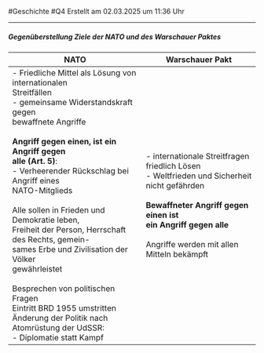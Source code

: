 #Geschichte #Q4 Erstellt am 02.03.2025 um 11:36 Uhr

---

##### Gegenüberstellung Ziele der NATO und des Warschauer Paktes

| NATO                                                                                                                                                                                                                                                                                                                                                                                                                                                                                                                                                                                                       | Warschauer Pakt                                                                                                                                                                                                          |
| ---------------------------------------------------------------------------------------------------------------------------------------------------------------------------------------------------------------------------------------------------------------------------------------------------------------------------------------------------------------------------------------------------------------------------------------------------------------------------------------------------------------------------------------------------------------------------------------------------------- | ------------------------------------------------------------------------------------------------------------------------------------------------------------------------------------------------------------------------ |
| - Friedliche Mittel als Lösung von internationalen<br>Streitfällen<br>- gemeinsame Widerstandskraft gegen <br>bewaffnete Angriffe<br><br>**Angriff gegen einen, ist ein Angriff gegen<br>alle (Art. 5)**:<br>- Verheerender Rückschlag bei Angriff eines<br>NATO-Mitglieds<br><br>Alle sollen in Frieden und Demokratie leben,<br>Freiheit der Person, Herrschaft des Rechts, gemein-<br>sames Erbe und Zivilisation der Völker <br>gewährleistet<br><br>Besprechen von politischen Fragen<br>Eintritt BRD 1955 umstritten<br>Änderung der Politik nach Atomrüstung der UdSSR:<br>- Diplomatie statt Kampf | - internationale Streitfragen friedlich Lösen<br>- Weltfrieden und Sicherheit nicht gefährden<br><br>**Bewaffneter Angriff gegen einen ist<br>ein Angriff gegen alle**<br><br>Angriffe werden mit allen Mitteln bekämpft |
